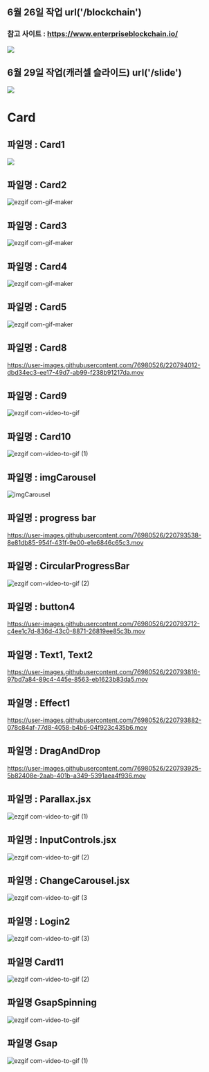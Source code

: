 ## 6월 26일 작업 url('/blockchain')
### 참고 사이트 : https://www.enterpriseblockchain.io/ 
<img src="https://user-images.githubusercontent.com/76980526/175820214-80135656-55c1-4a38-ad12-ec04a749d574.gif"/>


## 6월 29일 작업(캐러셀 슬라이드) url('/slide')

<img src="https://user-images.githubusercontent.com/76980526/176467722-5066ef32-7872-4f02-83e3-d2cf5f2d6817.gif"/>

# Card
## 파일명 : Card1
<img src="https://user-images.githubusercontent.com/76980526/175968287-1d09eafe-825b-40e3-8496-b17b0935c7c1.gif"/>

## 파일명 : Card2
![ezgif com-gif-maker](https://user-images.githubusercontent.com/76980526/209892408-3ca7fa80-ef8f-4e9a-83d6-8c005e3133bc.gif)

## 파일명 : Card3 
![ezgif com-gif-maker](https://user-images.githubusercontent.com/76980526/209892478-43e65023-704d-481b-b167-0aeab353a30a.gif)

## 파일명 : Card4
![ezgif com-gif-maker](https://user-images.githubusercontent.com/76980526/209892535-c7e39336-875b-4dc5-92fc-d92899a76b8f.gif)

## 파일명 : Card5
![ezgif com-gif-maker](https://user-images.githubusercontent.com/76980526/209892203-2d943bc9-6dd0-4d32-ba5d-d43ea857eeee.gif)

## 파일명 : Card8
https://user-images.githubusercontent.com/76980526/220794012-dbd34ec3-ee17-49d7-ab99-f238b91217da.mov

## 파일명 : Card9
![ezgif com-video-to-gif](https://user-images.githubusercontent.com/76980526/221396770-147dbae7-d129-4035-8282-3f7fbeee8fc4.gif)

## 파일명 : Card10
![ezgif com-video-to-gif (1)](https://user-images.githubusercontent.com/76980526/222073411-ab580d35-5d6d-4f53-b9c8-687179a5b44f.gif)



## 파일명 : imgCarousel
![imgCarousel](https://user-images.githubusercontent.com/76980526/220793443-e190b376-b9e1-45fb-8b97-10e38f31e875.gif)

## 파일명 : progress bar
https://user-images.githubusercontent.com/76980526/220793538-8e81db85-954f-431f-9e00-e1e6846c65c3.mov

## 파일명 : CircularProgressBar
![ezgif com-video-to-gif (2)](https://user-images.githubusercontent.com/76980526/222886454-271be702-5ec3-4a9a-8e5a-41bd3093fd54.gif)


## 파일명 : button4
https://user-images.githubusercontent.com/76980526/220793712-c4ee1c7d-836d-43c0-8871-26819ee85c3b.mov

## 파일명 : Text1, Text2
https://user-images.githubusercontent.com/76980526/220793816-97bd7a84-89c4-445e-8563-eb1623b83da5.mov

## 파일명 : Effect1
https://user-images.githubusercontent.com/76980526/220793882-078c84af-77d8-4058-b4b6-04f923c435b6.mov

## 파일명 : DragAndDrop
https://user-images.githubusercontent.com/76980526/220793925-5b82408e-2aab-401b-a349-5391aea4f936.mov


## 파일명 : Parallax.jsx
![ezgif com-video-to-gif (1)](https://user-images.githubusercontent.com/76980526/226939955-268ffea6-ae4b-4974-9b85-bdcfdf3d0471.gif)

## 파일명 : InputControls.jsx
![ezgif com-video-to-gif (2)](https://user-images.githubusercontent.com/76980526/226940415-979c64ec-9a4f-4feb-a627-dcb03899c38b.gif)

## 파일명 : ChangeCarousel.jsx
![ezgif com-video-to-gif (3](https://user-images.githubusercontent.com/76980526/226940726-ba1e1591-0a1c-4b93-90c6-f6c7747f79ef.gif)

## 파일명 : Login2
![ezgif com-video-to-gif (3)](https://user-images.githubusercontent.com/76980526/231353556-04a2ca0a-46a4-45ca-a2fc-5e58d37dc5e6.gif)

## 파일명 Card11
![ezgif com-video-to-gif (2)](https://user-images.githubusercontent.com/76980526/231353469-e76c121a-11bf-4c48-b87e-b157ffbf8a1e.gif)

## 파일명 GsapSpinning
![ezgif com-video-to-gif](https://user-images.githubusercontent.com/76980526/233778802-4b559822-a0fb-4cf7-8fc5-cddcf4f4df5c.gif)

## 파일명 Gsap
![ezgif com-video-to-gif (1)](https://user-images.githubusercontent.com/76980526/233778892-3486cf32-5366-466b-9445-f0a265205e3d.gif)
